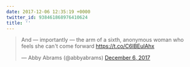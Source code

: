 ```yaml
---
date: 2017-12-06 12:35:19 +0000
twitter_id: 938461868976410624
title: ''
---
```


<blockquote class="twitter-tweet"><p lang="en" dir="ltr">And — importantly — the arm of a sixth, anonymous woman who feels she can&#39;t come forward <a href="https://t.co/C6lBEulAhx">https://t.co/C6lBEulAhx</a></p>&mdash; Abby Abrams (@abbyabrams) <a href="https://twitter.com/abbyabrams/status/938393846962114560?ref_src=twsrc%5Etfw">December 6, 2017</a></blockquote>
<script async src="https://platform.twitter.com/widgets.js" charset="utf-8"></script>
